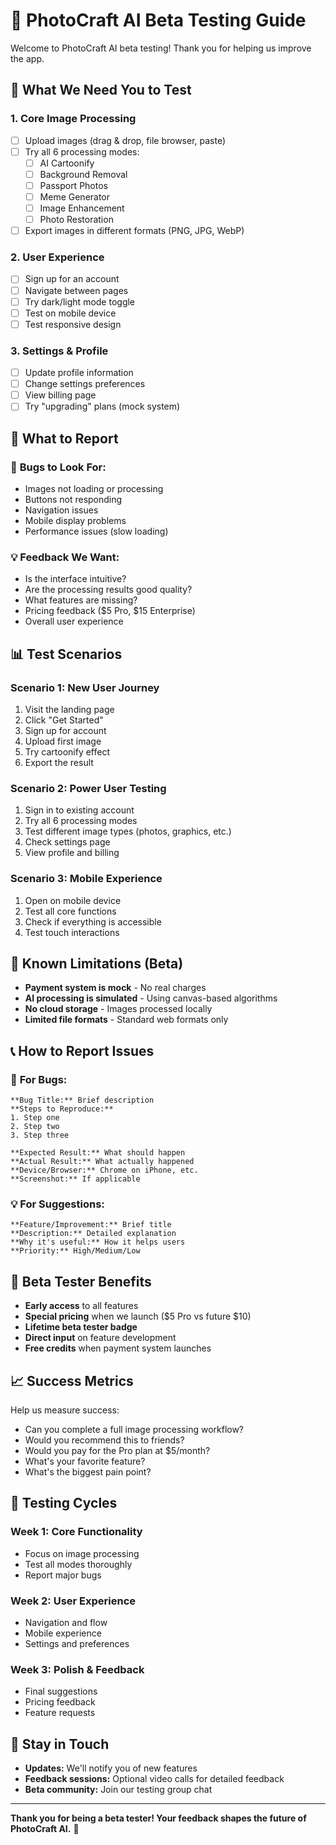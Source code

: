 # 🧪 PhotoCraft AI Beta Testing Guide

Welcome to PhotoCraft AI beta testing! Thank you for helping us improve the app.

## 🎯 What We Need You to Test

### 1. **Core Image Processing**
- [ ] Upload images (drag & drop, file browser, paste)
- [ ] Try all 6 processing modes:
  - [ ] AI Cartoonify
  - [ ] Background Removal
  - [ ] Passport Photos
  - [ ] Meme Generator
  - [ ] Image Enhancement
  - [ ] Photo Restoration
- [ ] Export images in different formats (PNG, JPG, WebP)

### 2. **User Experience**
- [ ] Sign up for an account
- [ ] Navigate between pages
- [ ] Try dark/light mode toggle
- [ ] Test on mobile device
- [ ] Test responsive design

### 3. **Settings & Profile**
- [ ] Update profile information
- [ ] Change settings preferences
- [ ] View billing page
- [ ] Try "upgrading" plans (mock system)

## 📝 What to Report

### 🐛 **Bugs to Look For:**
- Images not loading or processing
- Buttons not responding
- Navigation issues
- Mobile display problems
- Performance issues (slow loading)

### 💡 **Feedback We Want:**
- Is the interface intuitive?
- Are the processing results good quality?
- What features are missing?
- Pricing feedback ($5 Pro, $15 Enterprise)
- Overall user experience

## 📊 **Test Scenarios**

### Scenario 1: New User Journey
1. Visit the landing page
2. Click "Get Started"
3. Sign up for account
4. Upload first image
5. Try cartoonify effect
6. Export the result

### Scenario 2: Power User Testing
1. Sign in to existing account
2. Try all 6 processing modes
3. Test different image types (photos, graphics, etc.)
4. Check settings page
5. View profile and billing

### Scenario 3: Mobile Experience
1. Open on mobile device
2. Test all core functions
3. Check if everything is accessible
4. Test touch interactions

## 🚨 **Known Limitations (Beta)**

- **Payment system is mock** - No real charges
- **AI processing is simulated** - Using canvas-based algorithms
- **No cloud storage** - Images processed locally
- **Limited file formats** - Standard web formats only

## 📞 **How to Report Issues**

### 🐛 **For Bugs:**
```
**Bug Title:** Brief description
**Steps to Reproduce:** 
1. Step one
2. Step two
3. Step three

**Expected Result:** What should happen
**Actual Result:** What actually happened
**Device/Browser:** Chrome on iPhone, etc.
**Screenshot:** If applicable
```

### 💡 **For Suggestions:**
```
**Feature/Improvement:** Brief title
**Description:** Detailed explanation
**Why it's useful:** How it helps users
**Priority:** High/Medium/Low
```

## 🎁 **Beta Tester Benefits**

- **Early access** to all features
- **Special pricing** when we launch ($5 Pro vs future $10)
- **Lifetime beta tester badge** 
- **Direct input** on feature development
- **Free credits** when payment system launches

## 📈 **Success Metrics**

Help us measure success:
- Can you complete a full image processing workflow?
- Would you recommend this to friends?
- Would you pay for the Pro plan at $5/month?
- What's your favorite feature?
- What's the biggest pain point?

## 🔄 **Testing Cycles**

### Week 1: Core Functionality
- Focus on image processing
- Test all modes thoroughly
- Report major bugs

### Week 2: User Experience
- Navigation and flow
- Mobile experience
- Settings and preferences

### Week 3: Polish & Feedback
- Final suggestions
- Pricing feedback
- Feature requests

## 📧 **Stay in Touch**

- **Updates:** We'll notify you of new features
- **Feedback sessions:** Optional video calls for detailed feedback
- **Beta community:** Join our testing group chat

---

**Thank you for being a beta tester! Your feedback shapes the future of PhotoCraft AI.** 🚀